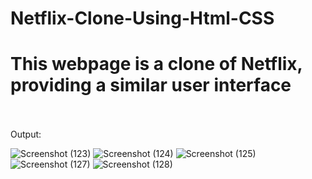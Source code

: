 # Netflix-Clone-Using-Html-CSS

<h1>This webpage is a clone of Netflix, providing a similar user interface</h1>

<br><br>
Output: <br>



![Screenshot (123)](https://github.com/31226/Netflix-Clone-Using-Html-CSS/assets/133737100/cf1831ff-ab98-4ec2-810d-a8022ab60510)
![Screenshot (124)](https://github.com/31226/Netflix-Clone-Using-Html-CSS/assets/133737100/de724dc2-208e-42ab-9e8a-27bdc93dfdc8)
![Screenshot (125)](https://github.com/31226/Netflix-Clone-Using-Html-CSS/assets/133737100/f275aa02-2566-4742-9ad6-2c527e6e521c)
![Screenshot (127)](https://github.com/31226/Netflix-Clone-Using-Html-CSS/assets/133737100/345ca8d2-76ed-4eb5-a6d2-a9f6bf2a463e)
![Screenshot (128)](https://github.com/31226/Netflix-Clone-Using-Html-CSS/assets/133737100/2f24fe24-c591-400c-a05c-d6479e6c5225)



